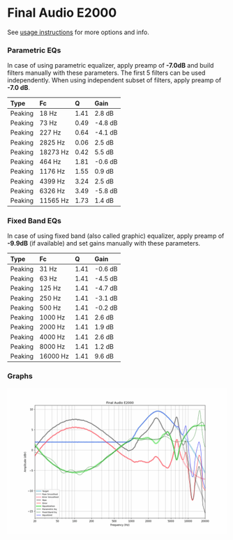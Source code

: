 # Final Audio E2000
See [usage instructions](https://github.com/jaakkopasanen/AutoEq#usage) for more options and info.

### Parametric EQs
In case of using parametric equalizer, apply preamp of **-7.0dB** and build filters manually
with these parameters. The first 5 filters can be used independently.
When using independent subset of filters, apply preamp of **-7.0 dB**.

| Type    | Fc       |    Q | Gain    |
|:--------|:---------|:-----|:--------|
| Peaking | 18 Hz    | 1.41 | 2.8 dB  |
| Peaking | 73 Hz    | 0.49 | -4.8 dB |
| Peaking | 227 Hz   | 0.64 | -4.1 dB |
| Peaking | 2825 Hz  | 0.06 | 2.5 dB  |
| Peaking | 18273 Hz | 0.42 | 5.5 dB  |
| Peaking | 464 Hz   | 1.81 | -0.6 dB |
| Peaking | 1176 Hz  | 1.55 | 0.9 dB  |
| Peaking | 4399 Hz  | 3.24 | 2.5 dB  |
| Peaking | 6326 Hz  | 3.49 | -5.8 dB |
| Peaking | 11565 Hz | 1.73 | 1.4 dB  |

### Fixed Band EQs
In case of using fixed band (also called graphic) equalizer, apply preamp of **-9.9dB**
(if available) and set gains manually with these parameters.

| Type    | Fc       |    Q | Gain    |
|:--------|:---------|:-----|:--------|
| Peaking | 31 Hz    | 1.41 | -0.6 dB |
| Peaking | 63 Hz    | 1.41 | -4.5 dB |
| Peaking | 125 Hz   | 1.41 | -4.7 dB |
| Peaking | 250 Hz   | 1.41 | -3.1 dB |
| Peaking | 500 Hz   | 1.41 | -0.2 dB |
| Peaking | 1000 Hz  | 1.41 | 2.6 dB  |
| Peaking | 2000 Hz  | 1.41 | 1.9 dB  |
| Peaking | 4000 Hz  | 1.41 | 2.6 dB  |
| Peaking | 8000 Hz  | 1.41 | 1.2 dB  |
| Peaking | 16000 Hz | 1.41 | 9.6 dB  |

### Graphs
![](./Final%20Audio%20E2000.png)